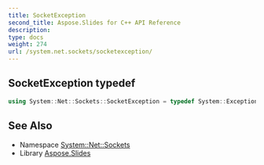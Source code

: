 ```yaml
---
title: SocketException
second_title: Aspose.Slides for C++ API Reference
description: 
type: docs
weight: 274
url: /system.net.sockets/socketexception/
---
```

## SocketException typedef




```cpp
using System::Net::Sockets::SocketException = typedef System::ExceptionWrapper<Details_SocketException>
```

## See Also

* Namespace [System::Net::Sockets](../)
* Library [Aspose.Slides](../../)